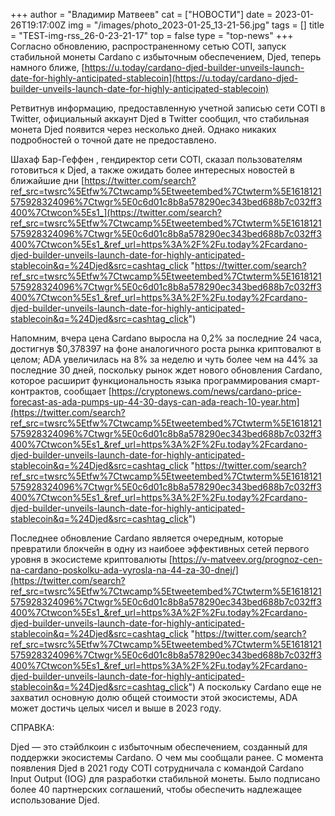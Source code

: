 +++
author = "Владимир Матвеев"
cat = ["НОВОСТИ"]
date = 2023-01-26T19:17:00Z
img = "/images/photo_2023-01-25_13-21-56.jpg"
tags = []
title = "TEST-img-rss_26-0-23-21-17"
top = false
type = "top-news"
+++
Согласно обновлению, распространенному сетью COTI, запуск стабильной монеты Cardano с избыточным обеспечением, Djed, теперь намного ближе, [https://u.today/cardano-djed-builder-unveils-launch-date-for-highly-anticipated-stablecoin](https://u.today/cardano-djed-builder-unveils-launch-date-for-highly-anticipated-stablecoin)

Ретвитнув информацию, предоставленную учетной записью сети COTI в Twitter, официальный аккаунт Djed в Twitter сообщил, что стабильная монета Djed появится через несколько дней. Однако никаких подробностей о точной дате не предоставлено.

Шахаф Бар-Геффен , гендиректор сети COTI, сказал пользователям готовиться к Djed, а также ожидать более интересных новостей в ближайшие дни [https://twitter.com/search?ref_src=twsrc%5Etfw%7Ctwcamp%5Etweetembed%7Ctwterm%5E1618121575928324096%7Ctwgr%5E0c6d01c8b8a578290ec343bed688b7c032ff3400%7Ctwcon%5Es1_](https://twitter.com/search?ref_src=twsrc%5Etfw%7Ctwcamp%5Etweetembed%7Ctwterm%5E1618121575928324096%7Ctwgr%5E0c6d01c8b8a578290ec343bed688b7c032ff3400%7Ctwcon%5Es1_&ref_url=https%3A%2F%2Fu.today%2Fcardano-djed-builder-unveils-launch-date-for-highly-anticipated-stablecoin&q=%24Djed&src=cashtag_click "https://twitter.com/search?ref_src=twsrc%5Etfw%7Ctwcamp%5Etweetembed%7Ctwterm%5E1618121575928324096%7Ctwgr%5E0c6d01c8b8a578290ec343bed688b7c032ff3400%7Ctwcon%5Es1_&ref_url=https%3A%2F%2Fu.today%2Fcardano-djed-builder-unveils-launch-date-for-highly-anticipated-stablecoin&q=%24Djed&src=cashtag_click")

Напомним, вчера цена Cardano выросла на 0,2% за последние 24 часа, достигнув $0,378397 на фоне аналогичного роста рынка криптовалют в целом; ADA увеличилась на 8% за неделю и чуть более чем на 44% за последние 30 дней, поскольку рынок ждет нового обновления Cardano, которое расширит функциональность языка программирования смарт-контрактов, сообщает [https://cryptonews.com/news/cardano-price-forecast-as-ada-pumps-up-44-30-days-can-ada-reach-10-year.htm](https://twitter.com/search?ref_src=twsrc%5Etfw%7Ctwcamp%5Etweetembed%7Ctwterm%5E1618121575928324096%7Ctwgr%5E0c6d01c8b8a578290ec343bed688b7c032ff3400%7Ctwcon%5Es1_&ref_url=https%3A%2F%2Fu.today%2Fcardano-djed-builder-unveils-launch-date-for-highly-anticipated-stablecoin&q=%24Djed&src=cashtag_click "https://twitter.com/search?ref_src=twsrc%5Etfw%7Ctwcamp%5Etweetembed%7Ctwterm%5E1618121575928324096%7Ctwgr%5E0c6d01c8b8a578290ec343bed688b7c032ff3400%7Ctwcon%5Es1_&ref_url=https%3A%2F%2Fu.today%2Fcardano-djed-builder-unveils-launch-date-for-highly-anticipated-stablecoin&q=%24Djed&src=cashtag_click")

Последнее обновление Cardano является очередным, которые превратили блокчейн в одну из наибоее эффективных сетей первого уровня в экосистеме криптовалюты [https://v-matveev.org/prognoz-cen-na-cardano-poskolku-ada-vyrosla-na-44-za-30-dnej/](https://twitter.com/search?ref_src=twsrc%5Etfw%7Ctwcamp%5Etweetembed%7Ctwterm%5E1618121575928324096%7Ctwgr%5E0c6d01c8b8a578290ec343bed688b7c032ff3400%7Ctwcon%5Es1_&ref_url=https%3A%2F%2Fu.today%2Fcardano-djed-builder-unveils-launch-date-for-highly-anticipated-stablecoin&q=%24Djed&src=cashtag_click "https://twitter.com/search?ref_src=twsrc%5Etfw%7Ctwcamp%5Etweetembed%7Ctwterm%5E1618121575928324096%7Ctwgr%5E0c6d01c8b8a578290ec343bed688b7c032ff3400%7Ctwcon%5Es1_&ref_url=https%3A%2F%2Fu.today%2Fcardano-djed-builder-unveils-launch-date-for-highly-anticipated-stablecoin&q=%24Djed&src=cashtag_click") А поскольку Cardano еще не захватил основную долю общей стоимости этой экосистемы, ADA может достичь целых чисел и выше в 2023 году.

СПРАВКА:

Djed — это стэйблкоин с избыточным обеспечением, созданный для поддержки экосистемы Cardano. О чем мы сообщали ранее. С момента появления Djed в 2021 году COTI сотрудничала с командой Cardano Input Output (IOG) для разработки стабильной монеты. Было подписано более 40 партнерских соглашений, чтобы обеспечить надлежащее использование Djed.